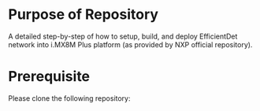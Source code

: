 # Purpose of Repository
A detailed step-by-step of how to setup, build, and deploy EfficientDet network into i.MX8M Plus platform (as provided by NXP official repository).

# Prerequisite
Please clone the following repository:
